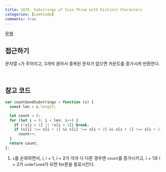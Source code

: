 ```yaml
---
title: 1876. Substrings of Size Three with Distinct Characters
categories: [LeetCode]
comments: true
---
```


[문제](https://leetcode.com/problems/substrings-of-size-three-with-distinct-characters/)

## 접근하기

문자열 `s`가 주어지고, 3개씩 끊어서 중복된 문자가 없으면 카운트를 증가시켜 반환한다.

<br>

## 참고 코드

```js
var countGoodSubstrings = function (s) {
  const len = s.length;

  let count = 0;
  for (let i = 0; i < len; i++) {
    if (!s[i + 1] || !s[i + 2]) break;
    if (s[i] !== s[i + 1] && s[i] !== s[i + 2] && s[i + 1] !== s[i + 2])
      count++;
  }
  return count;
};
```

1. `s`를 순회하면서, i, i + 1, i + 2가 각자 다 다른 경우엔 `count`를 증가시키고, i + 1과 i + 2가 `undefined`가 되면 for문을 종료시킨다.
